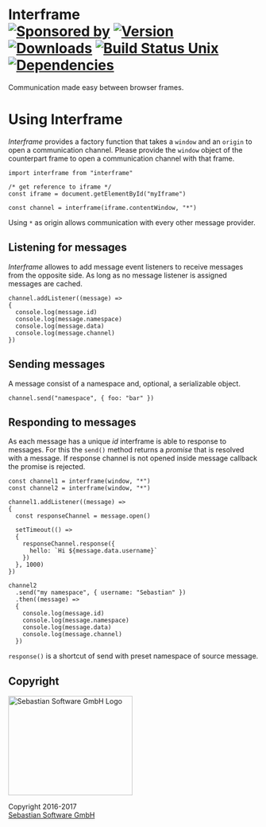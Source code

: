 # Interframe<br/>[![Sponsored by][sponsor-img]][sponsor] [![Version][npm-version-img]][npm] [![Downloads][npm-downloads-img]][npm] [![Build Status Unix][travis-img]][travis] [![Dependencies][deps-img]][deps]

Communication made easy between browser frames.

[sponsor-img]: https://img.shields.io/badge/Sponsored%20by-Sebastian%20Software-692446.svg
[sponsor]: https://www.sebastian-software.de
[deps]: https://david-dm.org/sebastian-software/interframe
[deps-img]: https://david-dm.org/sebastian-software/interframe.svg
[npm]: https://www.npmjs.com/package/interframe
[npm-downloads-img]: https://img.shields.io/npm/dm/interframe.svg
[npm-version-img]: https://img.shields.io/npm/v/interframe.svg
[travis-img]: https://img.shields.io/travis/sebastian-software/interframe/master.svg?branch=master&label=unix%20build
[travis]: https://travis-ci.org/sebastian-software/interframe


# Using Interframe

*Interframe* provides a factory function that takes a `window` and an `origin`
to open a communication channel. Please provide the `window` object of the
counterpart frame to open a communication channel with that frame.

````
import interframe from "interframe"

/* get reference to iframe */
const iframe = document.getElementById("myIframe")

const channel = interframe(iframe.contentWindow, "*")
````

Using `*` as origin allows communication with every other message provider.


## Listening for messages

*Interframe* allowes to add message event listeners to receive messages from
the opposite side. As long as no message listener is assigned messages are
cached.

````
channel.addListener((message) =>
{
  console.log(message.id)
  console.log(message.namespace)
  console.log(message.data)
  console.log(message.channel)
})
````


## Sending messages

A message consist of a namespace and, optional, a serializable object.

````
channel.send("namespace", { foo: "bar" })
````


## Responding to messages

As each message has a unique *id* interframe is able to response to messages.
For this the `send()` method returns a *promise* that is resolved with a message.
If response channel is not opened inside message callback the promise is rejected.

````
const channel1 = interframe(window, "*")
const channel2 = interframe(window, "*")

channel1.addListener((message) =>
{
  const responseChannel = message.open()

  setTimeout(() =>
  {
    responseChannel.response({
      hello: `Hi ${message.data.username}`
    })
  }, 1000)
})

channel2
  .send("my namespace", { username: "Sebastian" })
  .then((message) =>
  {
    console.log(message.id)
    console.log(message.namespace)
    console.log(message.data)
    console.log(message.channel)
  })
````

`response()` is a shortcut of send with preset namespace of source message.

## Copyright

<img src="https://raw.githubusercontent.com/sebastian-software/s15e-javascript/master/assets/sebastiansoftware.png" alt="Sebastian Software GmbH Logo" width="250" height="200"/>

Copyright 2016-2017<br/>[Sebastian Software GmbH](http://www.sebastian-software.de)